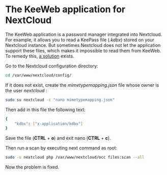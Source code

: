 # The KeeWeb application for NextCloud

The KeeWeb application is a password manager integrated into Nextcloud. For example, it allows you to read a KeePass file (*.kdbx*) stored on your Nextcloud instance.
But sometimes Nextcloud does not let the application support these files, which makes it impossible to read them from KeeWeb. To remedy this,
[a solution](https://github.com/jhass/nextcloud-keeweb/blob/master/README.md#mimetype-detection) exists.

Go to the Nextcloud configuration directory:

```bash
cd /var/www/nextcloud/config/
```

If it does not exist, create the *mimetypemapping.json* file whose owner is the user *nextcloud* :

```bash
sudo su nextcloud -c "nano mimetypemapping.json"
```

Then add in this file the following text:

```bash
{
    "kdbx": ["x-application/kdbx"]
}
```

Save the file (**CTRL** + **o**) and exit nano (**CTRL** + **c**).

Then run a scan by executing next command as root:

```bash
sudo -u nextcloud php /var/www/nextcloud/occ files:scan --all
```

Now the problem is fixed.
